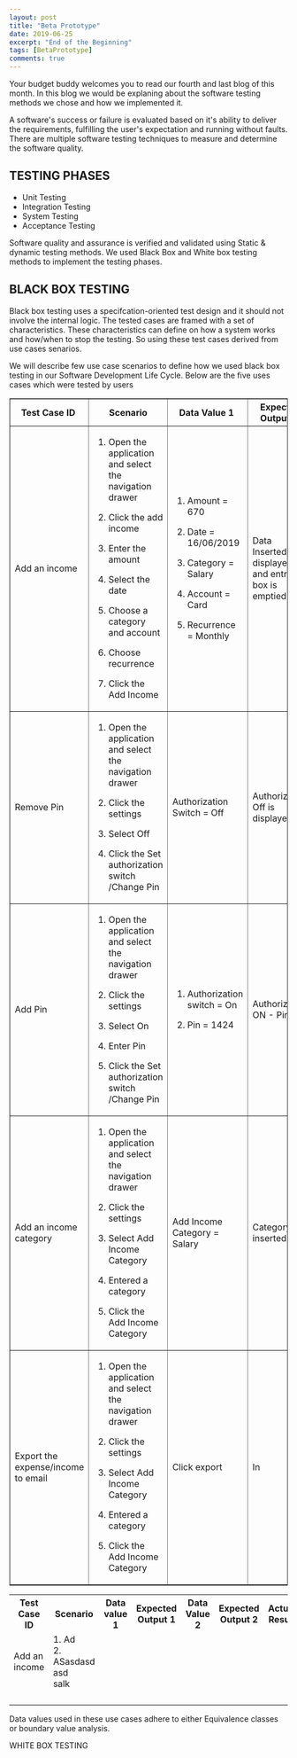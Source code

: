 ```yaml
---
layout: post
title: "Beta Prototype"
date: 2019-06-25
excerpt: "End of the Beginning"
tags: [BetaPrototype]
comments: true
---
```


Your budget buddy welcomes you to read our fourth and last blog of this month. In this blog we would be explaning about the software testing methods we chose and how we implemented it.

<p>A software's success or failure is evaluated based on it's ability to deliver the requirements, fulfilling the user's expectation and running without faults. There are multiple software testing techniques to measure and determine the software quality.</p>

<h2>TESTING PHASES</h2>
<ul>
<li>Unit Testing</li>
<li>Integration Testing</li>
<li>System Testing</li>
<li>Acceptance Testing</li>
</ul>

<p>Software quality and assurance is verified and validated using Static & dynamic testing methods. We used Black Box and White box testing methods to implement the testing phases.</p>


<h2>BLACK BOX TESTING </h2>
<p> Black box testing uses a specifcation-oriented test design and it should not involve the internal logic. The tested cases are framed with a set of characteristics. These characteristics can define on how a system works and how/when to stop the testing. So using these test cases derived from use cases senarios. </p>

<p>We will describe few use case scenarios to define how we used black box testing in our Software Development Life Cycle. Below are the five uses cases which were tested by users</p>

<table style="width: 100%; margin-left: auto; margin-right: auto;" border="#000000" cellspacing="2" cellpadding="2">
  <thead>
    <tr>
      <th>Test Case ID&nbsp;</th>
      <th>Scenario</th>
      <th>Data Value 1&nbsp;</th>
      <th>Expected Output 1&nbsp;</th>
      <th>Data value 2&nbsp;</th>
      <th>Expected Output 2&nbsp;</th>
      <th>Actual Result&nbsp;</th>
    </tr>
  </thead>
  <tbody>
    <tr>
      <td>Add an income</td>
      <td>
        <ol>
          <li>
            <p>Open the application and select the navigation drawer</p>
          </li>
          <li>
            <p>Click the add income</p>
          </li>
          <li>
            <p>Enter the amount</p>
          </li>
          <li>
            <p>Select the date</p>
          </li>
          <li>
            <p>Choose a category and account</p>
          </li>
          <li>
            <p>Choose recurrence</p>
          </li>
          <li>
            <p>Click the Add Income</p>
          </li>
        </ol>
      </td>
      <td>
        <ol>
          <li>
            <p>Amount = 670</p>
          </li>
          <li>
            <p>Date = 16/06/2019</p>
          </li>
          <li>
            <p>Category = Salary</p>
          </li>
          <li>
            <p>Account = Card</p>
          </li>
          <li>
            <p>Recurrence = Monthly</p>
          </li>
        </ol>
      </td>
      <td>
        <p>Data Inserted is displayed and entry box is emptied</p>
      </td>
      <td>
        <ol>
          <li>
            <p>Amount = 70.50</p>
          </li>
          <li>
            <p>Date = 19/06/2019</p>
          </li>
          <li>
            <p>Category = Part-time</p>
          </li>
          <li>
            <p>Account = Cash</p>
          </li>
          <li>
            <p>Recurrence = One Time</p>
          </li>
        </ol>
      </td>
      <td>Data Inserted is displayed and entry box is emptied</td>
      <td>Data Inserted is displayed and entry box is emptied</td>
    </tr>
    <tr>
      <td>Remove Pin</td>
      <td>
        <ol>
          <li>
            <p>Open the application and select the navigation drawer</p>
          </li>
          <li>
            <p>Click the settings</p>
          </li>
          <li>
            <p>Select Off</p>
          </li>
<li>
<p>Click the Set authorization switch /Change Pin</p>
</li>
</ol>
</td>
<td>Authorization Switch = Off</td>
<td>Authorization Off is displayed</td>
<td>Authorization Switch = Off</td>
<td>Authorization Off is displayed</td>
<td>Authorization OFF</td>
</tr>
<tr>
<td>Add Pin</td>
<td>
<ol>
<li>
<p>Open the application and select the navigation drawer</p>
</li>
<li>
<p>Click the settings</p>
</li>
<li>
<p>Select On</p>
</li>
<li>
<p>Enter Pin</p>
</li>
<li>
<p>Click the Set authorization switch /Change Pin</p>
</li>
</ol>
</td>
<td>
<ol>
<li>
<p>Authorization switch = On</p>
</li>
<li>
<p>Pin = 1424</p>
</li>
</ol>
</td>
<td>Authorization ON - Pin set</td>
<td>
<ol>
<li>
<p>Authorization switch = On</p>
</li>
<li>
<p>Pin = 1</p>
</li>
</ol>
</td>
<td>Authorization On - Pin Set</td>
<td>Authorization On - Pin set;</td>
</tr>
<tr>
<td>Add an income category</td>
<td>
<ol>
<li>
<p>Open the application and select the navigation drawer</p>
</li>
<li>
<p>Click the settings</p>
</li>
<li>
<p>Select Add Income Category</p>
</li>
<li>
<p>Entered a category</p>
</li>
<li>
<p>Click the Add Income Category</p>
</li>
</ol>
</td>
<td>Add Income Category = Salary</td>
<td>Category inserted</td>
<td>Add Income category = Rent</td>
<td>Category inserted</td>
<td>Category inserted</td>
</tr>
<tr>
<td>Export the expense/income to email</td>
<td>
<ol>
<li>
<p>Open the application and select the navigation drawer</p>
</li>
<li>
<p>Click the settings</p>
</li>
<li>
<p>Select Add Income Category</p>
</li>
<li>
<p>Entered a category</p>
</li>
<li>
<p>Click the Add Income Category</p>
</li>
</ol>
</td>
<td>Click export</td>
<td>In</td>
<td></td>
<td></td>
</tr>
</tbody>
</table>

<div class="tg-wrap"><table>
  <tr>
    <th>Test Case ID</th>
    <th>Scenario</th>
    <th>Data value 1</th>
    <th>Expected Output 1</th>
    <th>Data Value 2</th>
    <th>Expected Output 2</th>
    <th>Actual Result</th>
  </tr>
  <tr>
    <td>Add an income</td>
    <td>1. Ad<br>2. ASasdasd<br>asd<br>salk</td>
    <td></td>
    <td></td>
    <td></td>
    <td></td>
    <td></td>
  </tr>
  <tr>
    <td></td>
    <td></td>
    <td></td>
    <td></td>
    <td></td>
    <td></td>
    <td></td>
  </tr>
  <tr>
    <td></td>
    <td></td>
    <td></td>
    <td></td>
    <td></td>
    <td></td>
    <td></td>
  </tr>
  <tr>
    <td></td>
    <td></td>
    <td></td>
    <td></td>
    <td></td>
    <td></td>
    <td></td>
  </tr>
  <tr>
    <td></td>
    <td></td>
    <td></td>
    <td></td>
    <td></td>
    <td></td>
    <td></td>
  </tr>
</table></div>
<p>Data values used in these use cases adhere to either Equivalence classes or boundary value analysis.</p>

WHITE BOX TESTING
